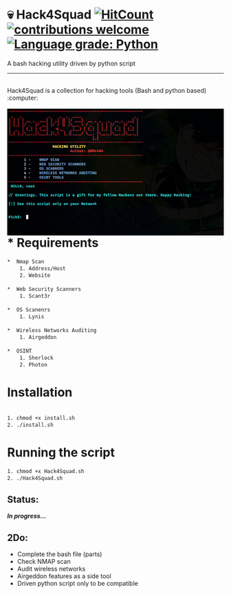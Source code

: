 # :skull: Hack4Squad [![HitCount](http://hits.dwyl.com/{KMx404}/{Hack4Squad}.svg)](http://hits.dwyl.com/{KMx404}/{Hack4Squad})  [![contributions welcome](https://img.shields.io/badge/contributions-welcome-brightgreen.svg?style=flat)](https://github.com/dwyl/esta/issues)  [![Language grade: Python](https://img.shields.io/lgtm/grade/python/g/nmap/nmap.svg?logo=lgtm&logoWidth=18)](https://lgtm.com/projects/g/nmap/nmap/context:python)



A bash hacking utility driven by python script 
<hr> <br />
Hack4Squad is a collection for hacking tools (Bash and python based) :computer: <br />
<br />
<img src="banner.png" style="float:left; margin-right: 10px;" />

# * Requirements 
	*  Nmap Scan 
 		1. Address/Host 
		2. Website 
			
	*  Web Security Scanners
		1. Scant3r 

	*  OS Scanenrs
		1. Lynis 

	*  Wireless Networks Auditing
		1. Airgeddon 

	*  OSINT
		1. Sherlock 
		2. Photon  
			

# Installation 

```Shell

1. chmod +x install.sh
2. ./install.sh

```

# Running the script 

```Shell
1. chmod +x Hack4Squad.sh
2. ./Hack4Squad.sh

```

## Status: 
<b><i>In progress...</i></b>


## 2Do: 
* Complete the bash file (parts) 
* Check NMAP scan 
* Audit wireless networks 
* Airgeddon features as a side tool 
* Driven python script only to be compatible 

<br />

